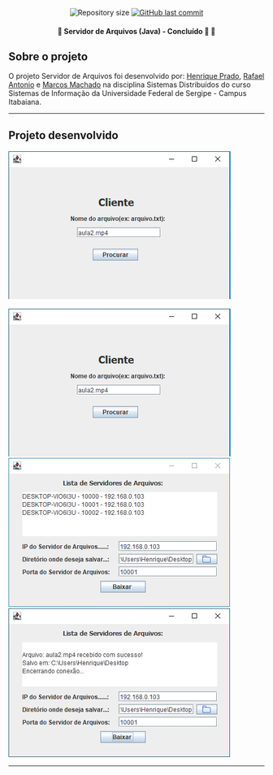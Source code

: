 <p align="center">
  <img alt="Repository size" src="https://img.shields.io/github/repo-size/rickweb3/file-server">
  <a href="https://github.com/rickweb3/file-server/commits/master">
    <img alt="GitHub last commit" src="https://img.shields.io/github/last-commit/rickweb3/file-server">
  </a>
</p>



<h4 align="center"> 
	🚧 Servidor de Arquivos (Java) - Concluído 🚀 🚧
</h4>



## Sobre o projeto

O projeto Servidor de Arquivos foi desenvolvido por: <a href="https://github.com/rickweb3">Henrique Prado</a>, <a href="https://github.com/rickweb3">Rafael Antonio</a> e <a href="https://github.com/MarcosSD">Marcos Machado</a> na disciplina Sistemas Distribuídos do curso Sistemas de Informação da Universidade Federal de Sergipe - Campus Itabaiana.

---


## Projeto desenvolvido
<h4>
<img align="center" src="img_readme/overview_file_server_1.png">
</h4>


![Screenshot](img_readme/overview_file_server_1.png)<br/>
![Screenshot](img_readme/overview_file_server_2.png)<br/>
![Screenshot](img_readme/overview_file_server_3.png)

---
